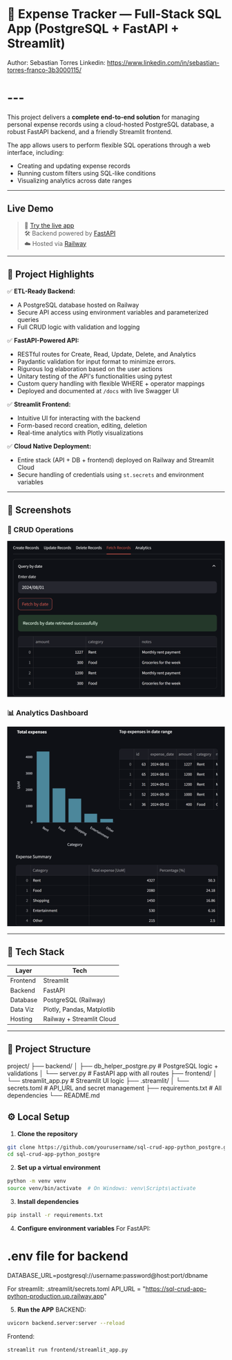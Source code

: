 # 💸 Expense Tracker — Full-Stack SQL App (PostgreSQL + FastAPI + Streamlit)

Author: Sebastian Torres
Linkedin: https://www.linkedin.com/in/sebastian-torres-franco-3b3000115/
# ---

This project delivers a **complete end-to-end solution** for managing personal expense records using a cloud-hosted PostgreSQL database, a robust FastAPI backend, and a friendly Streamlit frontend.

The app allows users to perform flexible SQL operations through a web interface, including:
- Creating and updating expense records
- Running custom filters using SQL-like conditions
- Visualizing analytics across date ranges

---

##  Live Demo

> 🎯 [Try the live app](https://sql-crud-app-pythonpostgre-zxq6hzkbpyl25uyygefonx.streamlit.app/)  
> 🛠️ Backend powered by [FastAPI](https://sql-crud-app-pythonpostgre-production.up.railway.app/docs)  
> ☁️ Hosted via [Railway](https://railway.app)

---

## 📌 Project Highlights

✅ **ETL-Ready Backend:**  
- A PostgreSQL database hosted on Railway  
- Secure API access using environment variables and parameterized queries
- Full CRUD logic with validation and logging

✅ **FastAPI-Powered API:**  
- RESTful routes for Create, Read, Update, Delete, and Analytics  
- Paydantic validation for input format to minimize errors.
- Rigurous log elaboration based on the user actions
- Unitary testing of the API's functionalities using pytest
- Custom query handling with flexible WHERE + operator mappings  
- Deployed and documented at `/docs` with live Swagger UI

✅ **Streamlit Frontend:**  
- Intuitive UI for interacting with the backend  
- Form-based record creation, editing, deletion  
- Real-time analytics with Plotly visualizations

✅ **Cloud Native Deployment:**  
- Entire stack (API + DB + frontend) deployed on Railway and Streamlit Cloud  
- Secure handling of credentials using `st.secrets` and environment variables

---

## 📸 Screenshots

### 🧾 CRUD Operations  
<img src="assets/crud_example.png" width="600"/>

### 📊 Analytics Dashboard  
<img src="assets/analytics_dashboard.png" width="600"/>

---

## 🧱 Tech Stack

| Layer        | Tech                     |
|--------------|--------------------------|
| Frontend     | Streamlit                |
| Backend      | FastAPI                  |
| Database     | PostgreSQL (Railway)     |
| Data Viz     | Plotly, Pandas, Matplotlib |
| Hosting      | Railway + Streamlit Cloud |

---

## 🧰 Project Structure

project/
├── backend/
│ ├── db_helper_postgre.py # PostgreSQL logic + validations
│ └── server.py # FastAPI app with all routes
├── frontend/
│ └── streamlit_app.py # Streamlit UI logic
├── .streamlit/
│ └── secrets.toml # API_URL and secret management
├── requirements.txt # All dependencies
└── README.md 

## ⚙️ Local Setup

1. **Clone the repository**
```bash
git clone https://github.com/yourusername/sql-crud-app-python_postgre.git
cd sql-crud-app-python_postgre
```

2. **Set up a virtual environment**
```bash
python -m venv venv
source venv/bin/activate  # On Windows: venv\Scripts\activate
```
3. **Install dependencies**
```bash
pip install -r requirements.txt
```
4. **Configure environment variables**
For FastAPI:
# .env file for backend
DATABASE_URL=postgresql://username:password@host:port/dbname

For streamlit:
.streamlit/secrets.toml
API_URL = "https://sql-crud-app-python-production.up.railway.app"

5. **Run the APP**
BACKEND:
```bash
uvicorn backend.server:server --reload
```
Frontend:
```bash
streamlit run frontend/streamlit_app.py
```







